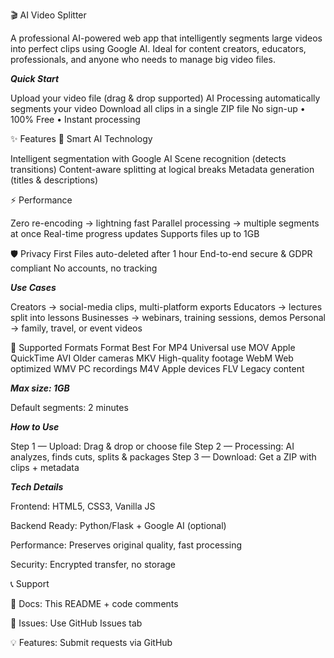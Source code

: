 🎬 AI Video Splitter

A professional AI-powered web app that intelligently segments large videos into perfect clips using Google AI.
Ideal for content creators, educators, professionals, and anyone who needs to manage big video files.




***Quick Start***

Upload your video file (drag & drop supported)
AI Processing automatically segments your video
Download all clips in a single ZIP file
No sign-up • 100% Free • Instant processing



✨ Features
🧠 Smart AI Technology

Intelligent segmentation with Google AI
Scene recognition (detects transitions)
Content-aware splitting at logical breaks
Metadata generation (titles & descriptions)



⚡ Performance

Zero re-encoding → lightning fast
Parallel processing → multiple segments at once
Real-time progress updates
Supports files up to 1GB


🛡️ Privacy First
Files auto-deleted after 1 hour
End-to-end secure & GDPR compliant
No accounts, no tracking


***Use Cases***

Creators → social-media clips, multi-platform exports
Educators → lectures split into lessons
Businesses → webinars, training sessions, demos
Personal → family, travel, or event videos


📁 Supported Formats
Format	Best For
MP4	Universal use
MOV	Apple QuickTime
AVI	Older cameras
MKV	High-quality footage
WebM	Web optimized
WMV	PC recordings
M4V	Apple devices
FLV	Legacy content

***Max size: 1GB***

Default segments: 2 minutes

***How to Use***

Step 1 — Upload: Drag & drop or choose file
Step 2 — Processing: AI analyzes, finds cuts, splits & packages
Step 3 — Download: Get a ZIP with clips + metadata



***Tech Details***

Frontend: HTML5, CSS3, Vanilla JS

Backend Ready: Python/Flask + Google AI (optional)

Performance: Preserves original quality, fast processing

Security: Encrypted transfer, no storage




📞 Support

📖 Docs: This README + code comments

🐛 Issues: Use GitHub Issues tab

💡 Features: Submit requests via GitHub

